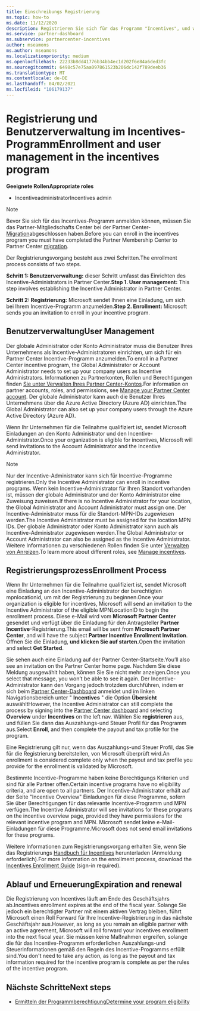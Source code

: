 ```yaml
---
title: Einschreibungs Registrierung
ms.topic: how-to
ms.date: 11/12/2020
description: Registrieren Sie sich für das Programm "Incentives", und weisen Sie die erforderlichen Rollen für die Benutzerverwaltung zu. In diesem Artikel wird der Registrierungsvorgang beschrieben.
ms.service: partner-dashboard
ms.subservice: partnercenter-incentives
author: mseamons
ms.author: mseamons
ms.localizationpriority: medium
ms.openlocfilehash: 22233b8dd41776b34bb4ec1d202f6e84a6ded3fc
ms.sourcegitcommit: 6498c57e75aa097861523b206dc142f789deeb36
ms.translationtype: MT
ms.contentlocale: de-DE
ms.lasthandoff: 04/02/2021
ms.locfileid: "106179137"
---
```

# <a name="enrollment-and-user-management-in-the-incentives-program"></a><span data-ttu-id="fc5df-104">Registrierung und Benutzerverwaltung im Incentives-Programm</span><span class="sxs-lookup"><span data-stu-id="fc5df-104">Enrollment and user management in the incentives program</span></span>

<span data-ttu-id="fc5df-105">**Geeignete Rollen**</span><span class="sxs-lookup"><span data-stu-id="fc5df-105">**Appropriate roles**</span></span>

- <span data-ttu-id="fc5df-106">Incentiveadministrator</span><span class="sxs-lookup"><span data-stu-id="fc5df-106">Incentives admin</span></span>

>[!NOTE]
><span data-ttu-id="fc5df-107">Bevor Sie sich für das Incentives-Programm anmelden können, müssen Sie das Partner-Mitgliedschafts Center bei der Partner Center- [Migration](prepare-pmc-pc-migration.md)abgeschlossen haben.</span><span class="sxs-lookup"><span data-stu-id="fc5df-107">Before you can enroll in the incentives program you must have completed the Partner Membership Center to Partner Center [migration](prepare-pmc-pc-migration.md).</span></span>

<span data-ttu-id="fc5df-108">Der Registrierungsvorgang besteht aus zwei Schritten.</span><span class="sxs-lookup"><span data-stu-id="fc5df-108">The enrollment process consists of two steps.</span></span>

<span data-ttu-id="fc5df-109">**Schritt 1: Benutzerverwaltung:** dieser Schritt umfasst das Einrichten des Incentive-Administrators in Partner Center.</span><span class="sxs-lookup"><span data-stu-id="fc5df-109">**Step 1. User management:** This step involves establishing the Incentive Administrator in Partner Center.</span></span>

<span data-ttu-id="fc5df-110">**Schritt 2: Registrierung:** Microsoft sendet Ihnen eine Einladung, um sich bei Ihrem Incentive-Programm anzumelden.</span><span class="sxs-lookup"><span data-stu-id="fc5df-110">**Step 2. Enrollment:** Microsoft sends you an invitation to enroll in your incentive program.</span></span>

## <a name="user-management"></a><span data-ttu-id="fc5df-111">Benutzerverwaltung</span><span class="sxs-lookup"><span data-stu-id="fc5df-111">User Management</span></span>

<span data-ttu-id="fc5df-112">Der globale Administrator oder Konto Administrator muss die Benutzer Ihres Unternehmens als Incentive-Administratoren einrichten, um sich für ein Partner Center Incentive-Programm anzumelden.</span><span class="sxs-lookup"><span data-stu-id="fc5df-112">To enroll in a Partner Center incentive program, the Global Administrator or Account Administrator needs to set up your company users as Incentive Administrators.</span></span> <span data-ttu-id="fc5df-113">Informationen zu Partnerkonten, Rollen und Berechtigungen finden [Sie unter Verwalten Ihres Partner Center-Kontos](partner-center-account-setup.md).</span><span class="sxs-lookup"><span data-stu-id="fc5df-113">For information on partner accounts, roles, and permissions, see [Manage your Partner Center account](partner-center-account-setup.md).</span></span> <span data-ttu-id="fc5df-114">Der globale Administrator kann auch die Benutzer Ihres Unternehmens über die Azure Active Directory (Azure AD) einrichten.</span><span class="sxs-lookup"><span data-stu-id="fc5df-114">The Global Administrator can also set up your company users through the Azure Active Directory (Azure AD).</span></span>

<span data-ttu-id="fc5df-115">Wenn Ihr Unternehmen für die Teilnahme qualifiziert ist, sendet Microsoft Einladungen an den Konto Administrator und den Incentive-Administrator.</span><span class="sxs-lookup"><span data-stu-id="fc5df-115">Once your organization is eligible for incentives, Microsoft will send invitations to the Account Administrator and the Incentive Administrator.</span></span>

>[!NOTE]
><span data-ttu-id="fc5df-116">Nur der Incentive-Administrator kann sich für Incentive-Programme registrieren.</span><span class="sxs-lookup"><span data-stu-id="fc5df-116">Only the Incentive Administrator can enroll in incentive programs.</span></span> <span data-ttu-id="fc5df-117">Wenn kein Incentive-Administrator für Ihren Standort vorhanden ist, müssen der globale Administrator und der Konto Administrator eine Zuweisung zuweisen.</span><span class="sxs-lookup"><span data-stu-id="fc5df-117">If there is no Incentive Administrator for your location, the Global Administrator and Account Administrator must assign one.</span></span> <span data-ttu-id="fc5df-118">Der Incentive-Administrator muss für die Standort-MPN-IDs zugewiesen werden.</span><span class="sxs-lookup"><span data-stu-id="fc5df-118">The Incentive Administrator must be assigned for the location MPN IDs.</span></span> <span data-ttu-id="fc5df-119">Der globale Administrator oder Konto Administrator kann auch als Incentive-Administrator zugewiesen werden.</span><span class="sxs-lookup"><span data-stu-id="fc5df-119">The Global Administrator or Account Administrator can also be assigned as the Incentive Administrator.</span></span> <span data-ttu-id="fc5df-120">Weitere Informationen zu verschiedenen Rollen finden Sie unter [Verwalten von Anreizen](permissions-overview.md#manage-incentives).</span><span class="sxs-lookup"><span data-stu-id="fc5df-120">To learn more about different roles, see [Manage incentives](permissions-overview.md#manage-incentives).</span></span>

## <a name="enrollment-process"></a><span data-ttu-id="fc5df-121">Registrierungsprozess</span><span class="sxs-lookup"><span data-stu-id="fc5df-121">Enrollment Process</span></span>

<span data-ttu-id="fc5df-122">Wenn Ihr Unternehmen für die Teilnahme qualifiziert ist, sendet Microsoft eine Einladung an den Incentive-Administrator der berechtigten mpnlocationid, um mit der Registrierung zu beginnen.</span><span class="sxs-lookup"><span data-stu-id="fc5df-122">Once your organization is eligible for incentives, Microsoft will send an invitation to the Incentive Administrator of the eligible MPNLocationID to begin the enrollment process.</span></span> <span data-ttu-id="fc5df-123">Diese e-Mail wird vom **Microsoft Partner Center** gesendet und verfügt über die Einladung für den Antragsteller **Partner Incentive**-Registrierung.</span><span class="sxs-lookup"><span data-stu-id="fc5df-123">This email will be sent from **Microsoft Partner Center**, and will have the subject **Partner Incentive Enrollment Invitation**.</span></span> <span data-ttu-id="fc5df-124">Öffnen Sie die Einladung, **und klicken Sie auf starten.**</span><span class="sxs-lookup"><span data-stu-id="fc5df-124">Open the invitation and select **Get Started**.</span></span>

<span data-ttu-id="fc5df-125">Sie sehen auch eine Einladung auf der Partner Center-Startseite.</span><span class="sxs-lookup"><span data-stu-id="fc5df-125">You’ll also see an invitation on the Partner Center home page.</span></span> <span data-ttu-id="fc5df-126">Nachdem Sie diese Meldung ausgewählt haben, können Sie Sie nicht mehr anzeigen.</span><span class="sxs-lookup"><span data-stu-id="fc5df-126">Once you select that message, you won’t be able to see it again.</span></span> <span data-ttu-id="fc5df-127">Der Incentive-Administrator kann den Vorgang jedoch trotzdem durchführen, indem er sich beim [Partner Center-Dashboard](https://partner.microsoft.com/dashboard/) anmeldet und im linken Navigationsbereich unter " **Incentives** " die Option **Übersicht** auswählt</span><span class="sxs-lookup"><span data-stu-id="fc5df-127">However, the Incentive Administrator can still complete the process by signing into the [Partner Center dashboard](https://partner.microsoft.com/dashboard/) and selecting **Overview** under **Incentives** on the left nav.</span></span> <span data-ttu-id="fc5df-128">Wählen Sie **registrieren** aus, und füllen Sie dann das Auszahlungs-und Steuer Profil für das Programm aus.</span><span class="sxs-lookup"><span data-stu-id="fc5df-128">Select **Enroll**, and then complete the payout and tax profile for the program.</span></span>

<span data-ttu-id="fc5df-129">Eine Registrierung gilt nur, wenn das Auszahlungs-und Steuer Profil, das Sie für die Registrierung bereitstellen, von Microsoft überprüft wird.</span><span class="sxs-lookup"><span data-stu-id="fc5df-129">An enrollment is considered complete only when the payout and tax profile you provide for the enrollment is validated by Microsoft.</span></span>

<span data-ttu-id="fc5df-130">Bestimmte Incentive-Programme haben keine Berechtigungs Kriterien und sind für alle Partner offen.</span><span class="sxs-lookup"><span data-stu-id="fc5df-130">Certain incentive programs have no eligibility criteria, and are open to all partners.</span></span> <span data-ttu-id="fc5df-131">Der Incentive-Administrator erhält auf der Seite "Incentive Overview" Einladungen für diese Programme, sofern Sie über Berechtigungen für das relevante Incentive-Programm und MPN verfügen.</span><span class="sxs-lookup"><span data-stu-id="fc5df-131">The Incentive Administrator will see invitations for these programs on the incentive overview page, provided they have permissions for the relevant incentive program and MPN.</span></span> <span data-ttu-id="fc5df-132">Microsoft sendet keine e-Mail-Einladungen für diese Programme.</span><span class="sxs-lookup"><span data-stu-id="fc5df-132">Microsoft does not send email invitations for these programs.</span></span>

<span data-ttu-id="fc5df-133">Weitere Informationen zum Registrierungsvorgang erhalten Sie, wenn Sie das Registrierungs [Handbuch für Incentives](https://partner.microsoft.com/resources/detail/partner-center-incentives-enrollment-pdf) herunterladen (Anmeldung erforderlich).</span><span class="sxs-lookup"><span data-stu-id="fc5df-133">For more information on the enrollment process, download the [Incentives Enrollment Guide](https://partner.microsoft.com/resources/detail/partner-center-incentives-enrollment-pdf) (sign-in required).</span></span>

## <a name="expiration-and-renewal"></a><span data-ttu-id="fc5df-134">Ablauf und Erneuerung</span><span class="sxs-lookup"><span data-stu-id="fc5df-134">Expiration and renewal</span></span>

<span data-ttu-id="fc5df-135">Die Registrierung von Incentives läuft am Ende des Geschäftsjahrs ab.</span><span class="sxs-lookup"><span data-stu-id="fc5df-135">Incentives enrollment expires at the end of the fiscal year.</span></span> <span data-ttu-id="fc5df-136">Solange Sie jedoch ein berechtigter Partner mit einem aktiven Vertrag bleiben, führt Microsoft einen Roll Forward für Ihre Incentive-Registrierung in das nächste Geschäftsjahr aus.</span><span class="sxs-lookup"><span data-stu-id="fc5df-136">However, as long as you remain an eligible partner with an active agreement, Microsoft will roll forward your incentives enrollment into the next fiscal year.</span></span> <span data-ttu-id="fc5df-137">Sie müssen keine Maßnahmen ergreifen, solange die für das Incentive-Programm erforderlichen Auszahlungs-und Steuerinformationen gemäß den Regeln des Incentive-Programms erfüllt sind.</span><span class="sxs-lookup"><span data-stu-id="fc5df-137">You don't need to take any action, as long as the payout and tax information required for the incentive program is complete as per the rules of the incentive program.</span></span>

## <a name="next-steps"></a><span data-ttu-id="fc5df-138">Nächste Schritte</span><span class="sxs-lookup"><span data-stu-id="fc5df-138">Next steps</span></span>

- [<span data-ttu-id="fc5df-139">Ermitteln der Programmberechtigung</span><span class="sxs-lookup"><span data-stu-id="fc5df-139">Determine your program eligibility</span></span>](incentives-determined-your-program-eligibility.md)
